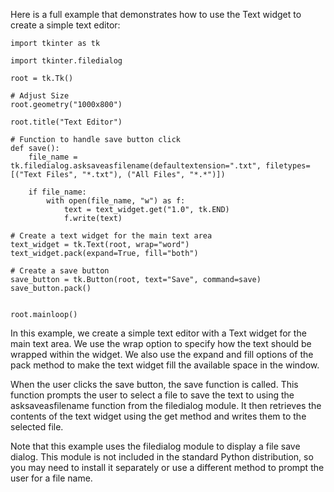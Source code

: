 Here is a full example that demonstrates how to use the Text widget to create a simple text editor:

```
import tkinter as tk

import tkinter.filedialog

root = tk.Tk()

# Adjust Size
root.geometry("1000x800")

root.title("Text Editor")

# Function to handle save button click
def save():
    file_name = tk.filedialog.asksaveasfilename(defaultextension=".txt", filetypes=[("Text Files", "*.txt"), ("All Files", "*.*")])

    if file_name:
        with open(file_name, "w") as f:
            text = text_widget.get("1.0", tk.END)
            f.write(text)

# Create a text widget for the main text area
text_widget = tk.Text(root, wrap="word")
text_widget.pack(expand=True, fill="both")

# Create a save button
save_button = tk.Button(root, text="Save", command=save)
save_button.pack()


root.mainloop()
```


In this example, we create a simple text editor with a Text widget for the main text area. We use the wrap option to specify how the text should be wrapped within the widget. We also use the expand and fill options of the pack method to make the text widget fill the available space in the window.

When the user clicks the save button, the save function is called. This function prompts the user to select a file to save the text to using the asksaveasfilename function from the filedialog module. It then retrieves the contents of the text widget using the get method and writes them to the selected file.

Note that this example uses the filedialog module to display a file save dialog. This module is not included in the standard Python distribution, so you may need to install it separately or use a different method to prompt the user for a file name.
